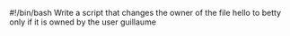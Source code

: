 #!/bin/bash
Write a script that changes the owner of the file hello to betty only if it is owned by the user guillaume
